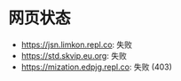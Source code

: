 # 网页状态
- https://jsn.limkon.repl.co: 失败
- https://std.skvip.eu.org: 失败
- https://mization.edpjg.repl.co: 失败 (403)
